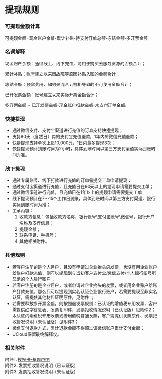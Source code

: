# 提现规则

### 可提现金额计算
可提现金额=现金账户余额-累计补贴-待支付订单总额-冻结金额-多开票金额


### 名词解释
现金账户余额：通过线上、线下充值，可用于购买云服务资源的金额合计；

累计补贴：账号建立以来因故障等原因补贴入账的金额合计；

冻结金额：预留费用，如购买混合云机柜导致的不可使用金额合计；

已开发票金额：账号建立以来实际开票金额合计；

多开票金额 = 已开发票金额-现金账户扣款金额-未支付订单金额。

### 快捷提现
  - 通过微信支付、支付宝渠道进行充值的订单支持快捷提现；
  - 支持90天（自然日）内的支付宝充值退款，1年内的微信充值退款；
  - 快捷提现支持单次上限10,000元，1日内最多提现3次；
  - 快捷提现预计到账时间为2小时，具体到账时间以第三方支付渠道实际到账时间为准。

### 线下提现
  - 通过专属账号、线下打款进行充值的订单需提交工单申请提现；
  - 通过支付宝渠道进行充值，且充值日在90天以上的提现申请需要提交工单；
  - 通过微信渠道进行充值，且充值日在1年以上的提现申请需要提交工单；
  - 线下提现预计在7～15个工作日到账，具体到账时间以第三方支付渠道、银行实际到账时间为准；
  - 工单内容：
    1.  收款方信息：包括收款方名称、银行账号\支付宝账号\微信号，银行开户名称及支行信息；
    2.  提现金额；
    3.  联系电话、手机号；
    4.  其他相关附件。

### 其他规则
  - 若客户注册的是个人用户，且没有申请过企业抬头的发票，也没有用企业账户给账户打款充值，则可以提现到与当初客户支付宝/微信支付/个人银行账号所显示的个人银行账户；
  - 若客户注册的是企业用户，或者申请过企业抬头的发票，或者用企业账户给账户打款充值，那么只可以提现到实名认证企业银行账户，若需要提现至非实名认证，需提供其他材料证明原件，见附件1；
  - 若需要释放多开票金额，则按照退发票规则：已认证的增值税专用发票，客户需提供红字信息表、发票复印件、发票拒收情况说明（已认证版）见附件2；
未认证的增值税专用发票或者增值税普通发票，客户需提供发票原件、发票拒收情况说明（未认证版）见附件3；
  - 微信支付退款方式，累计退款金额不得超过该微信账户累计支付金额；
  - UCloud保留最终解释权。

### 相关附件
附件1. [授权书-提现声明](http://ubill-docs.cn-bj.ufileos.com/%E9%99%84%E4%BB%B61%E6%8E%88%E6%9D%83%E4%B9%A6-%E6%8F%90%E7%8E%B0%E5%A3%B0%E6%98%8E.docx) <br>
附件2. 发票拒收情况说明（已认证版）<br>
附件3. 发票拒收情况说明（未认证版）<br>
